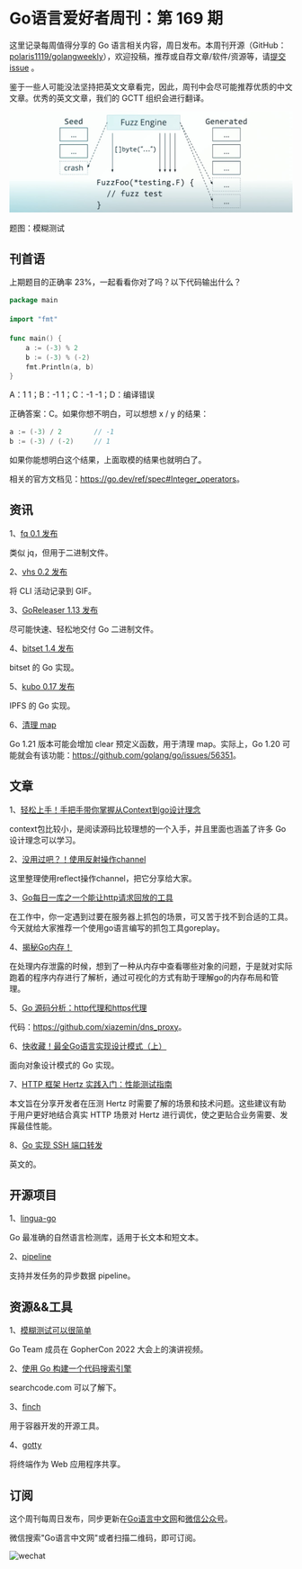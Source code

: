 # Go语言爱好者周刊：第 169 期

这里记录每周值得分享的 Go 语言相关内容，周日发布。本周刊开源（GitHub：[polaris1119/golangweekly](https://github.com/polaris1119/golangweekly)），欢迎投稿，推荐或自荐文章/软件/资源等，请[提交 issue](https://github.com/polaris1119/golangweekly/issues) 。

鉴于一些人可能没法坚持把英文文章看完，因此，周刊中会尽可能推荐优质的中文文章。优秀的英文文章，我们的 GCTT 组织会进行翻译。

![](imgs/issue169/cover.jpeg)

题图：模糊测试

## 刊首语

上期题目的正确率 23%，一起看看你对了吗？以下代码输出什么？

```go
package main

import "fmt"

func main() {
    a := (-3) % 2
    b := (-3) % (-2)
    fmt.Println(a, b)
}
```

A：1 1；B：-1 1；C：-1 -1；D：编译错误

正确答案：C。如果你想不明白，可以想想 x / y 的结果：

```go
a := (-3) / 2        // -1
b := (-3) / (-2)     // 1
```

如果你能想明白这个结果，上面取模的结果也就明白了。

相关的官方文档见：<https://go.dev/ref/spec#Integer_operators>。

## 资讯

1、[fq 0.1 发布](https://github.com/wader/fq)

类似 jq，但用于二进制文件。

2、[vhs 0.2 发布](https://github.com/charmbracelet/vhs)

将 CLI 活动记录到 GIF。

3、[GoReleaser 1.13 发布](https://github.com/goreleaser/goreleaser)

尽可能快速、轻松地交付 Go 二进制文件。

4、[bitset 1.4 发布](https://github.com/bits-and-blooms/bitset)

bitset 的 Go 实现。

5、[kubo 0.17 发布](https://github.com/ipfs/kubo)

IPFS 的 Go 实现。

6、[清理 map](https://utcc.utoronto.ca/~cks/space/blog/programming/GoFutureClearBuiltin)

Go 1.21 版本可能会增加 clear 预定义函数，用于清理 map。实际上，Go 1.20 可能就会有该功能：<https://github.com/golang/go/issues/56351>。

## 文章

1、[轻松上手！手把手带你掌握从Context到go设计理念](https://mp.weixin.qq.com/s/Qmh_aZLWbMSRh5k7M1Gk8A)

context包比较小，是阅读源码比较理想的一个入手，并且里面也涵盖了许多 Go 设计理念可以学习。

2、[没用过吧？！使用反射操作channel](https://mp.weixin.qq.com/s/Y4zyaz5wJwgAGFM0rk0iyA)

这里整理使用reflect操作channel，把它分享给大家。

3、[Go每日一库之一个能让http请求回放的工具](https://mp.weixin.qq.com/s/FWfQjaGASVsk1pGC2XY8zQ)

在工作中，你一定遇到过要在服务器上抓包的场景，可又苦于找不到合适的工具。今天就给大家推荐一个使用go语言编写的抓包工具goreplay。

4、[揭秘Go内存！](https://mp.weixin.qq.com/s/IlKdzH4jG004-1GS8rWOmA)

在处理内存泄露的时候，想到了一种从内存中查看哪些对象的问题，于是就对实际跑着的程序内存进行了解析，通过可视化的方式有助于理解go的内存布局和管理。

5、[Go 源码分析：http代理和https代理](https://mp.weixin.qq.com/s/mugOIRHAbBdR1w5u_XCr-w)

代码：<https://github.com/xiazemin/dns_proxy>。

6、[快收藏！最全Go语言实现设计模式（上）](https://mp.weixin.qq.com/s/MQWZOkaAc4Bw-PmYHyd9SA)

面向对象设计模式的 Go 实现。

7、[HTTP 框架 Hertz 实践入门：性能测试指南](https://mp.weixin.qq.com/s/J6ziP7VOitGk-lz8NGdDrA)

本文旨在分享开发者在压测 Hertz 时需要了解的场景和技术问题。这些建议有助于用户更好地结合真实 HTTP 场景对 Hertz 进行调优，使之更贴合业务需要、发挥最佳性能。

8、[Go 实现 SSH 端口转发](https://eli.thegreenplace.net/2022/ssh-port-forwarding-with-go/)

英文的。

## 开源项目

1、[lingua-go](https://github.com/pemistahl/lingua-go)

Go 最准确的自然语言检测库，适用于长文本和短文本。

2、[pipeline](https://github.com/caffix/pipeline)

支持并发任务的异步数据 pipeline。

## 资源&&工具

1、[模糊测试可以很简单](https://www.youtube.com/watch?v=7KWPiRq3ZYI)

Go Team 成员在 GopherCon 2022 大会上的演讲视频。

2、[使用 Go 构建一个代码搜索引擎](https://boyter.org/posts/how-i-built-my-own-index-for-searchcode/)

searchcode.com 可以了解下。

3、[finch](https://github.com/runfinch/finch)

用于容器开发的开源工具。

4、[gotty](https://github.com/yudai/gotty)

将终端作为 Web 应用程序共享。

## 订阅

这个周刊每周日发布，同步更新在[Go语言中文网](https://studygolang.com/go/weekly)和[微信公众号](https://weixin.sogou.com/weixin?query=Go%E8%AF%AD%E8%A8%80%E4%B8%AD%E6%96%87%E7%BD%91)。

微信搜索"Go语言中文网"或者扫描二维码，即可订阅。

![wechat](imgs/wechat.png)
